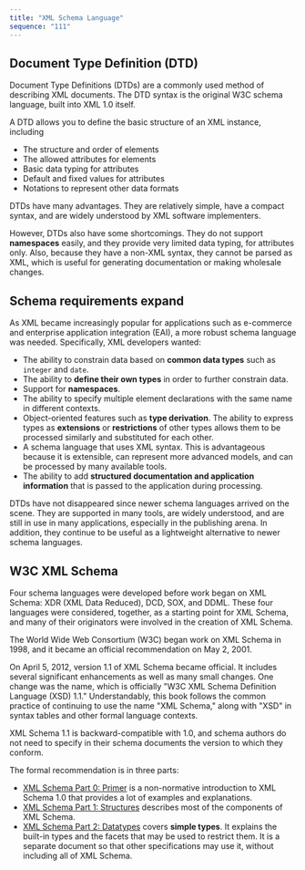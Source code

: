 ```yaml
---
title: "XML Schema Language"
sequence: "111"
---
```


## Document Type Definition (DTD)

Document Type Definitions (DTDs) are a commonly used method of describing XML documents.
The DTD syntax is the original W3C schema language, built into XML 1.0 itself.

A DTD allows you to define the basic structure of an XML instance, including

- The structure and order of elements
- The allowed attributes for elements
- Basic data typing for attributes
- Default and fixed values for attributes
- Notations to represent other data formats

DTDs have many advantages.
They are relatively simple, have a compact syntax,
and are widely understood by XML software implementers.

However, DTDs also have some shortcomings.
They do not support **namespaces** easily, and they provide very limited data typing, for attributes only.
Also, because they have a non-XML syntax, they cannot be parsed as XML,
which is useful for generating documentation or making wholesale changes.

## Schema requirements expand

As XML became increasingly popular for applications such as e-commerce and enterprise application integration (EAI),
a more robust schema language was needed.
Specifically, XML developers wanted:

- The ability to constrain data based on **common data types** such as `integer` and `date`.
- The ability to **define their own types** in order to further constrain data.
- Support for **namespaces**.
- The ability to specify multiple element declarations with the same name in different contexts.
- Object-oriented features such as **type derivation**.
  The ability to express types as **extensions** or **restrictions** of other types allows them to be processed similarly and substituted for each other.
- A schema language that uses XML syntax.
  This is advantageous because it is extensible, can represent more advanced models, and can be processed by many available tools.
- The ability to add **structured documentation and application information** that is passed to the application during processing.

DTDs have not disappeared since newer schema languages arrived on the scene.
They are supported in many tools, are widely understood,
and are still in use in many applications, especially in the publishing arena.
In addition, they continue to be useful as a lightweight alternative to newer schema languages.

## W3C XML Schema

Four schema languages were developed before work began on XML Schema: XDR (XML Data Reduced), DCD, SOX, and DDML.
These four languages were considered, together, as a starting point for XML Schema,
and many of their originators were involved in the creation of XML Schema.

The World Wide Web Consortium (W3C) began work on XML Schema in 1998,
and it became an official recommendation on May 2, 2001.

On April 5, 2012, version 1.1 of XML Schema became official.
It includes several significant enhancements as well as many small changes.
One change was the name, which is officially "W3C XML Schema Definition Language (XSD) 1.1."
Understandably, this book follows the common practice of continuing to use the name "XML Schema,"
along with "XSD" in syntax tables and other formal language contexts.

XML Schema 1.1 is backward-compatible with 1.0,
and schema authors do not need to specify in their schema documents the version to which they conform.

The formal recommendation is in three parts:

- [XML Schema Part 0: Primer](https://www.w3.org/TR/xmlschema-0/) is a non-normative introduction to XML Schema 1.0 that provides a lot of examples and explanations.
- [XML Schema Part 1: Structures](https://www.w3.org/TR/xmlschema11-1/) describes most of the components of XML Schema.
- [XML Schema Part 2: Datatypes](https://www.w3.org/TR/xmlschema11-2/) covers **simple types**.
  It explains the built-in types and the facets that may be used to restrict them.
  It is a separate document so that other specifications may use it, without including all of XML Schema.






